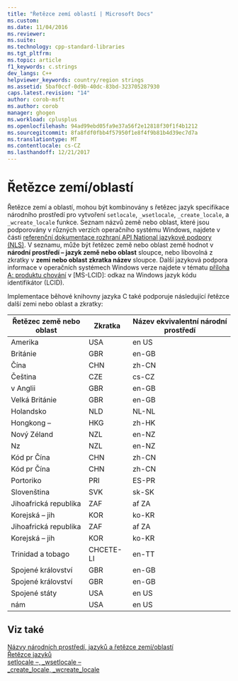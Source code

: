 ```yaml
---
title: "Řetězce zemí oblastí | Microsoft Docs"
ms.custom: 
ms.date: 11/04/2016
ms.reviewer: 
ms.suite: 
ms.technology: cpp-standard-libraries
ms.tgt_pltfrm: 
ms.topic: article
f1_keywords: c.strings
dev_langs: C++
helpviewer_keywords: country/region strings
ms.assetid: 5baf0ccf-0d9b-40dc-83bd-323705287930
caps.latest.revision: "14"
author: corob-msft
ms.author: corob
manager: ghogen
ms.workload: cplusplus
ms.openlocfilehash: 94ad99ebd05fa9e37a56f2e12818f30f1f4b1212
ms.sourcegitcommit: 8fa8fdf0fbb4f57950f1e8f4f9b81b4d39ec7d7a
ms.translationtype: MT
ms.contentlocale: cs-CZ
ms.lasthandoff: 12/21/2017
---
```

# <a name="countryregion-strings"></a>Řetězce zemí/oblastí
Řetězce zemí a oblastí, mohou být kombinovány s řetězec jazyk specifikace národního prostředí pro vytvoření `setlocale`, `_wsetlocale`, `_create_locale`, a `_wcreate_locale` funkce. Seznam názvů země nebo oblast, které jsou podporovány v různých verzích operačního systému Windows, najdete v části [referenční dokumentace rozhraní API National jazykové podpory (NLS)](https://www.microsoft.com/resources/msdn/goglobal/default.mspx). V seznamu, může být řetězec země nebo oblast země hodnot v **národní prostředí – jazyk země nebo oblast** sloupce, nebo libovolná z zkratky v **zemi nebo oblast zkratka název** sloupce. Další jazyková podpora informace v operačních systémech Windows verze najdete v tématu [příloha A: produktu chování](http://msdn.microsoft.com/goglobal/bb896001.aspx) v [MS-LCID]: odkaz na Windows jazyk kódu identifikátor (LCID).  
  
 Implementace běhové knihovny jazyka C také podporuje následující řetězce další zemi nebo oblast a zkratky:  
  
|Řetězec země nebo oblast|Zkratka|Název ekvivalentní národní prostředí|  
|----------------------------|------------------|----------------------------|  
|Amerika|USA|en US|  
|Británie|GBR|en-GB|  
|Čína|CHN|zh-CN|  
|Čeština|CZE|cs-CZ|  
|v Anglii|GBR|en-GB|  
|Velká Británie|GBR|en-GB|  
|Holandsko|NLD|NL-NL|  
|Hongkong –|HKG|zh-HK|  
|Nový Zéland|NZL|en-NZ|  
|Nz|NZL|en-NZ|  
|Kód pr Čína|CHN|zh-CN|  
|Kód pr Čína|CHN|zh-CN|  
|Portoriko|PRI|ES-PR|  
|Slovenština|SVK|sk-SK|  
|Jihoafrická republika|ZAF|af ZA|  
|Korejská – jih|KOR|ko-KR|  
|Jihoafrická republika|ZAF|af ZA|  
|Korejská – jih|KOR|ko-KR|  
|Trinidad a tobago|CHCETE-LI|en-TT|  
|Spojené království|GBR|en-GB|  
|Spojené království|GBR|en-GB|  
|Spojené státy|USA|en US|  
|nám|USA|en US|  
  
## <a name="see-also"></a>Viz také  
 [Názvy národních prostředí, jazyků a řetězce zemí/oblastí](../c-runtime-library/locale-names-languages-and-country-region-strings.md)   
 [Řetězce jazyků](../c-runtime-library/language-strings.md)   
 [setlocale –, _wsetlocale –](../c-runtime-library/reference/setlocale-wsetlocale.md)   
 [_create_locale, _wcreate_locale](../c-runtime-library/reference/create-locale-wcreate-locale.md)